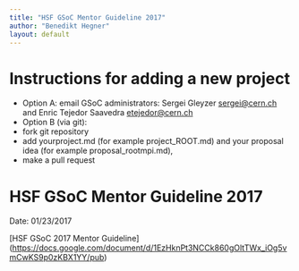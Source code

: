 ```yaml
---
title: "HSF GSoC Mentor Guideline 2017"
author: "Benedikt Hegner"
layout: default
---
```


# Instructions for adding a new project
* Option A: email GSoC administrators: Sergei Gleyzer <a href="mailto:sergei@cern.ch">sergei@cern.ch</a> and Enric Tejedor Saavedra <a href="mailto:etejedor@cern.ch">etejedor@cern.ch</a>
* Option B (via git): 
 * fork git repository 
 * add yourproject.md (for example project_ROOT.md) and your proposal idea (for example proposal_rootmpi.md),
 * make a pull request


# HSF GSoC Mentor Guideline 2017
Date: 01/23/2017

[HSF GSoC 2017 Mentor Guideline] (https://docs.google.com/document/d/1EzHknPt3NCCk860gOltTWx_iOg5vmCwKS9p0zKBX1YY/pub)


